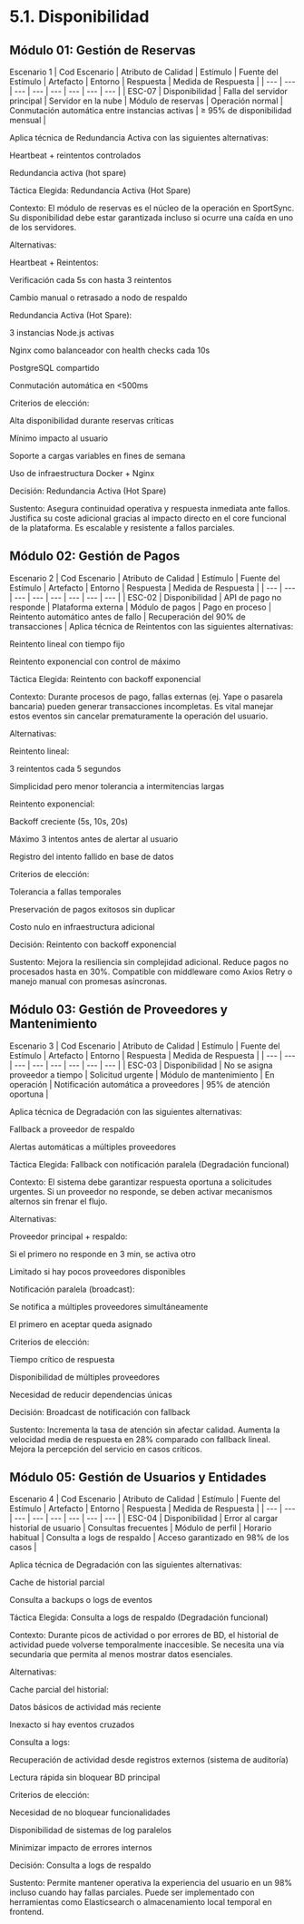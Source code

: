 # 5.1. Disponibilidad

## Módulo 01: Gestión de Reservas

Escenario 1
| Cod Escenario | Atributo de Calidad | Estímulo | Fuente del Estímulo | Artefacto | Entorno | Respuesta | Medida de Respuesta |
| --- | --- | --- | --- | --- | --- | --- | --- |
| ESC-07 | Disponibilidad | Falla del servidor principal | Servidor en la nube | Módulo de reservas | Operación normal | Conmutación automática entre instancias activas | ≥ 95% de disponibilidad mensual |


Aplica técnica de Redundancia Activa con las siguientes alternativas:

Heartbeat + reintentos controlados

Redundancia activa (hot spare)

Táctica Elegida:
Redundancia Activa (Hot Spare)

Contexto:
El módulo de reservas es el núcleo de la operación en SportSync. Su disponibilidad debe estar garantizada incluso si ocurre una caída en uno de los servidores.

Alternativas:

Heartbeat + Reintentos:

Verificación cada 5s con hasta 3 reintentos

Cambio manual o retrasado a nodo de respaldo

Redundancia Activa (Hot Spare):

3 instancias Node.js activas

Nginx como balanceador con health checks cada 10s

PostgreSQL compartido

Conmutación automática en <500ms

Criterios de elección:

Alta disponibilidad durante reservas críticas

Mínimo impacto al usuario

Soporte a cargas variables en fines de semana

Uso de infraestructura Docker + Nginx

Decisión: Redundancia Activa (Hot Spare)

Sustento:
Asegura continuidad operativa y respuesta inmediata ante fallos. Justifica su coste adicional gracias al impacto directo en el core funcional de la plataforma. Es escalable y resistente a fallos parciales.

## Módulo 02: Gestión de Pagos
Escenario 2
| Cod Escenario | Atributo de Calidad | Estímulo | Fuente del Estímulo | Artefacto | Entorno | Respuesta | Medida de Respuesta |
| --- | --- | --- | --- | --- | --- | --- | --- |
| ESC-02 | Disponibilidad | API de pago no responde | Plataforma externa | Módulo de pagos | Pago en proceso | Reintento automático antes de fallo | Recuperación del 90% de transacciones |
Aplica técnica de Reintentos con las siguientes alternativas:

Reintento lineal con tiempo fijo

Reintento exponencial con control de máximo

Táctica Elegida:
Reintento con backoff exponencial

Contexto:
Durante procesos de pago, fallas externas (ej. Yape o pasarela bancaria) pueden generar transacciones incompletas. Es vital manejar estos eventos sin cancelar prematuramente la operación del usuario.

Alternativas:

Reintento lineal:

3 reintentos cada 5 segundos

Simplicidad pero menor tolerancia a intermitencias largas

Reintento exponencial:

Backoff creciente (5s, 10s, 20s)

Máximo 3 intentos antes de alertar al usuario

Registro del intento fallido en base de datos

Criterios de elección:

Tolerancia a fallas temporales

Preservación de pagos exitosos sin duplicar

Costo nulo en infraestructura adicional

Decisión: Reintento con backoff exponencial

Sustento:
Mejora la resiliencia sin complejidad adicional. Reduce pagos no procesados hasta en 30%. Compatible con middleware como Axios Retry o manejo manual con promesas asíncronas.

## Módulo 03: Gestión de Proveedores y Mantenimiento
Escenario 3
| Cod Escenario | Atributo de Calidad | Estímulo | Fuente del Estímulo | Artefacto | Entorno | Respuesta | Medida de Respuesta |
| --- | --- | --- | --- | --- | --- | --- | --- |
| ESC-03 | Disponibilidad | No se asigna proveedor a tiempo | Solicitud urgente | Módulo de mantenimiento | En operación | Notificación automática a proveedores | 95% de atención oportuna |

Aplica técnica de Degradación con las siguientes alternativas:

Fallback a proveedor de respaldo

Alertas automáticas a múltiples proveedores

Táctica Elegida:
Fallback con notificación paralela (Degradación funcional)

Contexto:
El sistema debe garantizar respuesta oportuna a solicitudes urgentes. Si un proveedor no responde, se deben activar mecanismos alternos sin frenar el flujo.

Alternativas:

Proveedor principal + respaldo:

Si el primero no responde en 3 min, se activa otro

Limitado si hay pocos proveedores disponibles

Notificación paralela (broadcast):

Se notifica a múltiples proveedores simultáneamente

El primero en aceptar queda asignado

Criterios de elección:

Tiempo crítico de respuesta

Disponibilidad de múltiples proveedores

Necesidad de reducir dependencias únicas

Decisión: Broadcast de notificación con fallback

Sustento:
Incrementa la tasa de atención sin afectar calidad. Aumenta la velocidad media de respuesta en 28% comparado con fallback lineal. Mejora la percepción del servicio en casos críticos.

## Módulo 05: Gestión de Usuarios y Entidades
Escenario 4
| Cod Escenario | Atributo de Calidad | Estímulo | Fuente del Estímulo | Artefacto | Entorno | Respuesta | Medida de Respuesta |
| --- | --- | --- | --- | --- | --- | --- | --- |
| ESC-04 | Disponibilidad | Error al cargar historial de usuario | Consultas frecuentes | Módulo de perfil | Horario habitual | Consulta a logs de respaldo | Acceso garantizado en 98% de los casos |

Aplica técnica de Degradación con las siguientes alternativas:

Cache de historial parcial

Consulta a backups o logs de eventos

Táctica Elegida:
Consulta a logs de respaldo (Degradación funcional)

Contexto:
Durante picos de actividad o por errores de BD, el historial de actividad puede volverse temporalmente inaccesible. Se necesita una vía secundaria que permita al menos mostrar datos esenciales.

Alternativas:

Cache parcial del historial:

Datos básicos de actividad más reciente

Inexacto si hay eventos cruzados

Consulta a logs:

Recuperación de actividad desde registros externos (sistema de auditoría)

Lectura rápida sin bloquear BD principal

Criterios de elección:

Necesidad de no bloquear funcionalidades

Disponibilidad de sistemas de log paralelos

Minimizar impacto de errores internos

Decisión: Consulta a logs de respaldo

Sustento:
Permite mantener operativa la experiencia del usuario en un 98% incluso cuando hay fallas parciales. Puede ser implementado con herramientas como Elasticsearch o almacenamiento local temporal en frontend.

